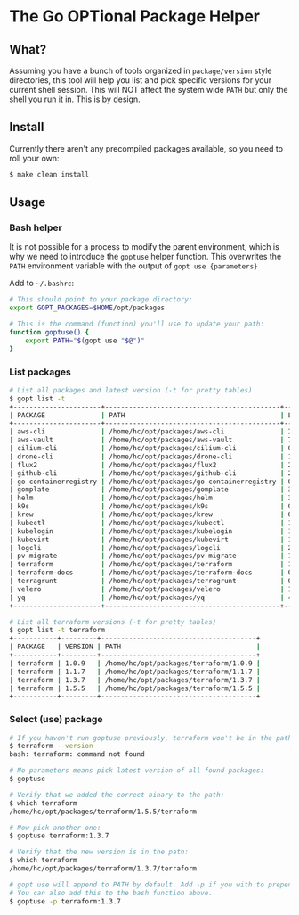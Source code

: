 # The Go OPTional Package Helper

## What?

Assuming you have a bunch of tools organized in `package/version` style directories, this tool will help you list and pick specific versions for your current shell session. This will NOT affect the system wide `PATH` but only the shell you run it in. This is by design.

## Install

Currently there aren't any precompiled packages available, so you need to roll your own:

```bash
$ make clean install
```

## Usage

### Bash helper

It is not possible for a process to modify the parent environment, which is why
we need to introduce the `goptuse` helper function. This overwrites the `PATH`
environment variable with the output of `gopt use {parameters}`

Add to `~/.bashrc`:

```bash
# This should point to your package directory:
export GOPT_PACKAGES=$HOME/opt/packages

# This is the command (function) you'll use to update your path:
function goptuse() {
	export PATH="$(gopt use "$@")"
}
```

### List packages

```bash
# List all packages and latest version (-t for pretty tables)
$ gopt list -t
+----------------------+--------------------------------------------+----------------+
| PACKAGE              | PATH                                       | LATEST VERSION |
+----------------------+--------------------------------------------+----------------+
| aws-cli              | /home/hc/opt/packages/aws-cli              | 2.13.9         |
| aws-vault            | /home/hc/opt/packages/aws-vault            | 7.2.0          |
| cilium-cli           | /home/hc/opt/packages/cilium-cli           | 0.15.5         |
| drone-cli            | /home/hc/opt/packages/drone-cli            | 1.7.0          |
| flux2                | /home/hc/opt/packages/flux2                | 2.0.1          |
| github-cli           | /home/hc/opt/packages/github-cli           | 2.32.1         |
| go-containerregistry | /home/hc/opt/packages/go-containerregistry | 0.16.1         |
| gomplate             | /home/hc/opt/packages/gomplate             | 3.11.5         |
| helm                 | /home/hc/opt/packages/helm                 | 3.12.3         |
| k9s                  | /home/hc/opt/packages/k9s                  | 0.27.4         |
| krew                 | /home/hc/opt/packages/krew                 | 0.4.4          |
| kubectl              | /home/hc/opt/packages/kubectl              | 1.28.0         |
| kubelogin            | /home/hc/opt/packages/kubelogin            | 1.28.0         |
| kubevirt             | /home/hc/opt/packages/kubevirt             | 1.0.0          |
| logcli               | /home/hc/opt/packages/logcli               | 2.8.4          |
| pv-migrate           | /home/hc/opt/packages/pv-migrate           | 1.2.0          |
| terraform            | /home/hc/opt/packages/terraform            | 1.5.5          |
| terraform-docs       | /home/hc/opt/packages/terraform-docs       | 0.16.0         |
| terragrunt           | /home/hc/opt/packages/terragrunt           | 0.50.1         |
| velero               | /home/hc/opt/packages/velero               | 1.11.1         |
| yq                   | /home/hc/opt/packages/yq                   | 4.35.1         |
+----------------------+--------------------------------------------+----------------+

# List all terraform versions (-t for pretty tables)
$ gopt list -t terraform
+-----------+---------+---------------------------------------+
| PACKAGE   | VERSION | PATH                                  |
+-----------+---------+---------------------------------------+
| terraform | 1.0.9   | /home/hc/opt/packages/terraform/1.0.9 |
| terraform | 1.1.7   | /home/hc/opt/packages/terraform/1.1.7 |
| terraform | 1.3.7   | /home/hc/opt/packages/terraform/1.3.7 |
| terraform | 1.5.5   | /home/hc/opt/packages/terraform/1.5.5 |
+-----------+---------+---------------------------------------+
```

### Select (use) package

```bash
# If you haven't run goptuse previously, terraform won't be in the path:
$ terraform --version
bash: terraform: command not found

# No parameters means pick latest version of all found packages:
$ goptuse

# Verify that we added the correct binary to the path:
$ which terraform
/home/hc/opt/packages/terraform/1.5.5/terraform

# Now pick another one:
$ goptuse terraform:1.3.7

# Verify that the new version is in the path:
$ which terraform
/home/hc/opt/packages/terraform/1.3.7/terraform

# gopt use will append to PATH by default. Add -p if you with to prepend instead
# You can also add this to the bash function above.
$ goptuse -p terraform:1.3.7
```
